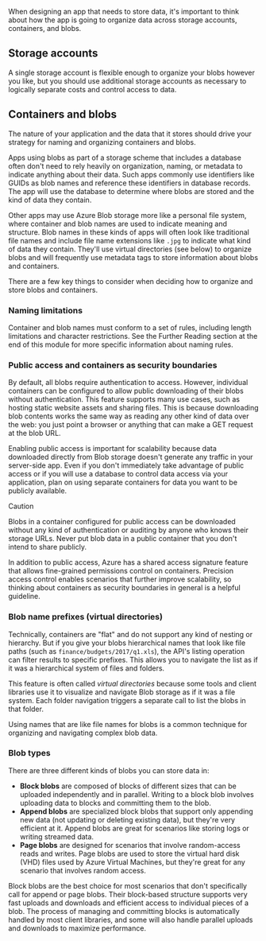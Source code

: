 When designing an app that needs to store data, it's important to think about how the app is going to organize data across storage accounts, containers, and blobs.

## Storage accounts

A single storage account is flexible enough to organize your blobs however you like, but you should use additional storage accounts as necessary to logically separate costs and control access to data.

## Containers and blobs

The nature of your application and the data that it stores should drive your strategy for naming and organizing containers and blobs.

Apps using blobs as part of a storage scheme that includes a database often don't need to rely heavily on organization, naming, or metadata to indicate anything about their data. Such apps commonly use identifiers like GUIDs as blob names and reference these identifiers in database records. The app will use the database to determine where blobs are stored and the kind of data they contain.

Other apps may use Azure Blob storage more like a personal file system, where container and blob names are used to indicate meaning and structure. Blob names in these kinds of apps will often look like traditional file names and include file name extensions like `.jpg` to indicate what kind of data they contain. They'll use virtual directories (see below) to organize blobs and will frequently use metadata tags to store information about blobs and containers.

There are a few key things to consider when deciding how to organize and store blobs and containers.

### Naming limitations

Container and blob names must conform to a set of rules, including length limitations and character restrictions. See the Further Reading section at the end of this module for more specific information about naming rules.

### Public access and containers as security boundaries

By default, all blobs require authentication to access. However, individual containers can be configured to allow public downloading of their blobs without authentication. This feature supports many use cases, such as hosting static website assets and sharing files. This is because downloading blob contents works the same way as reading any other kind of data over the web: you just point a browser or anything that can make a GET request at the blob URL.

Enabling public access is important for scalability because data downloaded directly from Blob storage doesn't generate any traffic in your server-side app. Even if you don't immediately take advantage of public access or if you will use a database to control data access via your application, plan on using separate containers for data you want to be publicly available.

> [!CAUTION]
> Blobs in a container configured for public access can be downloaded without any kind of authentication or auditing by anyone who knows their storage URLs. Never put blob data in a public container that you don't intend to share publicly.

In addition to public access, Azure has a shared access signature feature that allows fine-grained permissions control on containers. Precision access control enables scenarios that further improve scalability, so thinking about containers as security boundaries in general is a helpful guideline.

### Blob name prefixes (virtual directories)

Technically, containers are "flat" and do not support any kind of nesting or hierarchy. But if you give your blobs hierarchical names that look like file paths (such as `finance/budgets/2017/q1.xls`), the API's listing operation can filter results to specific prefixes. This allows you to navigate the list as if it was a hierarchical system of files and folders.

This feature is often called *virtual directories* because some tools and client libraries use it to visualize and navigate Blob storage as if it was a file system. Each folder navigation triggers a separate call to list the blobs in that folder.

Using names that are like file names for blobs is a common technique for organizing and navigating complex blob data.

### Blob types

There are three different kinds of blobs you can store data in:

- **Block blobs** are composed of blocks of different sizes that can be uploaded independently and in parallel. Writing to a block blob involves uploading data to blocks and committing them to the blob.
- **Append blobs** are specialized block blobs that support only appending new data (not updating or deleting existing data), but they're very efficient at it. Append blobs are great for scenarios like storing logs or writing streamed data.
- **Page blobs** are designed for scenarios that involve random-access reads and writes. Page blobs are used to store the virtual hard disk (VHD) files used by Azure Virtual Machines, but they're great for any scenario that involves random access.

Block blobs are the best choice for most scenarios that don't specifically call for append or page blobs. Their block-based structure supports very fast uploads and downloads and efficient access to individual pieces of a blob. The process of managing and committing blocks is automatically handled by most client libraries, and some will also handle parallel uploads and downloads to maximize performance.